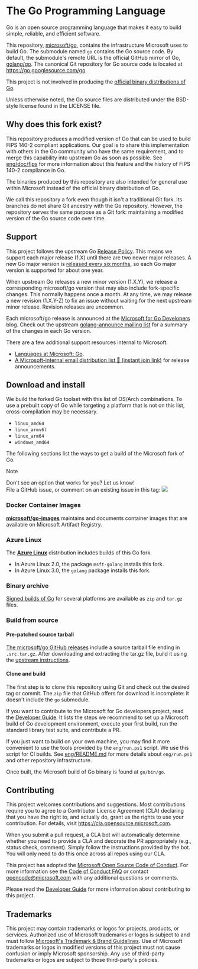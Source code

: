 # The Go Programming Language

Go is an open source programming language that makes it easy to build simple,
reliable, and efficient software.

This repository, [microsoft/go](https://github.com/microsoft/go), contains the
infrastructure Microsoft uses to build Go. The submodule named `go` contains the
Go source code. By default, the submodule's remote URL is the official GitHub
mirror of Go, [golang/go](https://github.com/golang/go).  The canonical Git
repository for Go source code is located at https://go.googlesource.com/go.

This project is not involved in producing the [official binary distributions
of Go](https://go.dev/dl/).

Unless otherwise noted, the Go source files are distributed under the
BSD-style license found in the LICENSE file.

## Why does this fork exist?

This repository produces a modified version of Go that can be used to build FIPS
140-2 compliant applications. Our goal is to share this implementation with
others in the Go community who have the same requirement, and to merge this
capability into upstream Go as soon as possible. See
[eng/doc/fips](eng/doc/fips) for more information about this feature and the
history of FIPS 140-2 compliance in Go.

The binaries produced by this repository are also intended for general use
within Microsoft instead of the official binary distribution of Go.

We call this repository a fork even though it isn't a traditional Git fork. Its
branches do not share Git ancestry with the Go repository. However, the
repository serves the same purpose as a Git fork: maintaining a modified version
of the Go source code over time.

## Support

This project follows the upstream Go
[Release Policy](https://go.dev/doc/devel/release#policy).
This means we support each major release (1.X) until there are two newer major
releases. A new Go major version is
[released every six months](https://github.com/golang/go/wiki/Go-Release-Cycle),
so each Go major version is supported for about one year.

When upstream Go releases a new minor version (1.X.Y), we release a
corresponding microsoft/go version that may also include fork-specific changes.
This normally happens once a month. At any time, we may release a new revision
(1.X.Y-Z) to fix an issue without waiting for the next upstream minor release.
Revision releases are uncommon.

Each microsoft/go release is announced at the
[Microsoft for Go Developers](https://devblogs.microsoft.com/go/) blog.
Check out the upstream [golang-announce mailing list](https://groups.google.com/g/golang-announce)
for a summary of the changes in each Go version.

There are a few additional support resources internal to Microsoft:
* [Languages at Microsoft: Go](https://eng.ms/docs/more/languages-at-microsoft/go/articles/overview).
* [A Microsoft-internal email distribution list 📧 (instant join link)](https://idwebelements.microsoft.com/GroupManagement.aspx?Group=golang-announce&Operation=join)
  for release announcements.

## Download and install

We build the forked Go toolset with this list of OS/Arch combinations. To use a
prebuilt copy of Go while targeting a platform that is not on this list,
cross-compilation may be necessary.

* `linux_amd64`
* `linux_armv6l`
* `linux_arm64`
* `windows_amd64`

The following sections list the ways to get a build of the Microsoft fork of Go.

> [!NOTE]
> Don't see an option that works for you? Let us know!  
> File a GitHub issue, or comment on an existing issue in this tag:
  [![](https://img.shields.io/github/labels/microsoft/go/Area-Acquisition)](https://github.com/microsoft/go/labels/Area-Acquisition)

### Docker Container Images

**[microsoft/go-images](https://github.com/microsoft/go-images)** maintains and
documents container images that are available on Microsoft Artifact Registry.

### Azure Linux

The **[Azure Linux](https://github.com/microsoft/azurelinux)** distribution
includes builds of this Go fork.

* In Azure Linux 2.0, the package `msft-golang` installs this fork.
* In Azure Linux 3.0, the `golang` package installs this fork.

### Binary archive

[Signed builds of Go](https://github.com/microsoft/go/blob/microsoft/main/eng/doc/Downloads.md)
for several platforms are available as `zip` and `tar.gz` files.

### Build from source

#### Pre-patched source tarball

[The microsoft/go GitHub releases](https://github.com/microsoft/go/releases)
include a source tarball file ending in `.src.tar.gz`. After downloading and
extracting the tar.gz file, build it using the
[upstream instructions](https://go.dev/doc/install/source).

#### Clone and build

The first step is to clone this repository using Git and check out the desired
tag or commit. The `zip` file that GitHub offers for download is incomplete: it
doesn't include the `go` submodule.

If you want to contribute to the Microsoft for Go developers project, read the [Developer
Guide](eng/doc/DeveloperGuide.md). It lists the steps we recommend to set up a
Microsoft build of Go development environment, execute your first build, run
the standard library test suite, and contribute a PR.

If you just want to build on your own machine, you may find it more
convenient to use the tools provided by the `eng/run.ps1` script. We use this
script for CI builds. See [eng/README.md](eng/README.md) for more details about
`eng/run.ps1` and other repository infrastructure.

Once built, the Microsoft build of Go binary is found at `go/bin/go`.

## Contributing

This project welcomes contributions and suggestions.  Most contributions require you to agree to a
Contributor License Agreement (CLA) declaring that you have the right to, and actually do, grant us
the rights to use your contribution. For details, visit https://cla.opensource.microsoft.com.

When you submit a pull request, a CLA bot will automatically determine whether you need to provide
a CLA and decorate the PR appropriately (e.g., status check, comment). Simply follow the instructions
provided by the bot. You will only need to do this once across all repos using our CLA.

This project has adopted the [Microsoft Open Source Code of Conduct](https://opensource.microsoft.com/codeofconduct/).
For more information see the [Code of Conduct FAQ](https://opensource.microsoft.com/codeofconduct/faq/) or
contact [opencode@microsoft.com](mailto:opencode@microsoft.com) with any additional questions or comments.

Please read the [Developer Guide](eng/doc/DeveloperGuide.md) for more information about contributing to this project.

## Trademarks

This project may contain trademarks or logos for projects, products, or services. Authorized use of Microsoft 
trademarks or logos is subject to and must follow 
[Microsoft's Trademark & Brand Guidelines](https://www.microsoft.com/en-us/legal/intellectualproperty/trademarks/usage/general).
Use of Microsoft trademarks or logos in modified versions of this project must not cause confusion or imply Microsoft sponsorship.
Any use of third-party trademarks or logos are subject to those third-party's policies.
